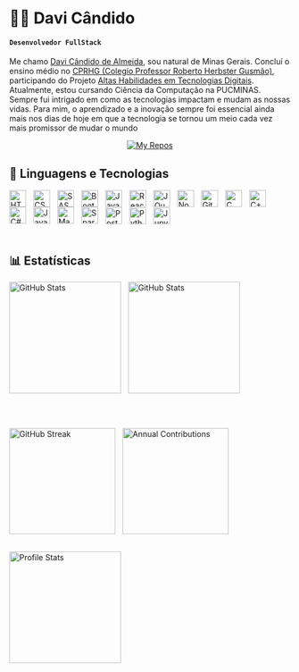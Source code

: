 # 👨‍💻 Davi Cândido


#### **`Desenvolvedor FullStack`**

Me chamo [Davi Cândido de Almeida](https://www.linkedin.com/in/davi-candido-de-almeida/), sou natural de Minas Gerais. Concluí o ensino médio no [CPRHG (Colegío Professor Roberto Herbster Gusmão)](https://www.google.com/search?q=colegio+professor+roberto+herbster+gusm%C3%A3o&sca_esv=acf2ca49e71d5b78&sxsrf=ADLYWILlxZnpJfxXcAbb3fJ0eV981as7uw%3A1730938367865&ei=_wUsZ5i5NOy-5OUPu9eO-Qk&ved=0ahUKEwjYtK3098iJAxVsH7kGHburI58Q4dUDCBA&uact=5&oq=colegio+professor+roberto+herbster+gusm%C3%A3o&gs_lp=Egxnd3Mtd2l6LXNlcnAiKmNvbGVnaW8gcHJvZmVzc29yIHJvYmVydG8gaGVyYnN0ZXIgZ3VzbcOjbzIEECMYJzITEC4YgAQYxwEYJxiKBRiOBRivATIIEAAYgAQYogQyCBAAGIAEGKIEMggQABiABBiiBDIIEAAYgAQYogRIuAJQWVhZcAF4AZABAJgBlgGgAZYBqgEDMC4xuAEDyAEA-AEBmAICoAKrAcICChAAGLADGNYEGEeYAwCIBgGQBgiSBwMxLjGgB-IK&sclient=gws-wiz-serp), participando do Projeto [Altas Habilidades em Tecnologias Digitais](https://www.google.com/search?q=Projeto+Altas+Habilidades+em+Tecnologias+Digitais&oq=Projeto+altas+Habilidades+em+Tecnologias+Digitais&gs_lcrp=EgZjaHJvbWUqBggAEEUYOzIGCAAQRRg7MgoIARAAGIAEGKIEMgoIAhAAGIAEGKIEMgoIAxAAGIAEGKIEMgoIBBAAGIAEGKIEMgoIBRAAGKIEGIkF0gEIMzcyOGowajeoAgiwAgE&sourceid=chrome&ie=UTF-8). Atualmente, estou cursando Ciência da Computação na PUCMINAS. Sempre fui intrigado em como as tecnologias impactam e mudam as nossas vidas. Para mim, o aprendizado e a inovação sempre foi essencial ainda mais nos dias de hoje em que a tecnologia se tornou um meio cada vez mais promissor de mudar o mundo

<div align="center"> 
    <p align="center">
        <a href="https://github.com/DaviKandido?tab=repositories">
            <img 
                alt="My Repos" 
                title="My Repos" 
                src="https://custom-icon-badges.demolab.com/badge/-My%20Repos-blue?style=for-the-badge&logoColor=white&logo=repo"
            />
        </a>
    </p>
</div>


## 🤖 Linguagens e Tecnologias


    
<!-- HTML -->
<img 
    align="left" 
    alt="HTML"
    title="HTML" 
    width="30px"
    display="Flex"
    style="padding-right: 10px;" 
    src="https://cdn.jsdelivr.net/gh/devicons/devicon@latest/icons/html5/html5-original.svg" 
/>


<!-- CSS -->
<img 
    align="left" 
    alt="CSS" 
    title="CSS"
    width="30px"
    display="Flex"
    style="padding-right: 10px;" 
    src="https://cdn.jsdelivr.net/gh/devicons/devicon@latest/icons/css3/css3-original.svg" 
/>

<!-- SASS -->
<img 
    align="left" 
    alt="SASS" 
    title="SASS"
    width="30px"
    display="Flex"
    style="padding-right: 10px;" 
    src="https://cdn.jsdelivr.net/gh/devicons/devicon@latest/icons/sass/sass-original.svg" 
/>

<!-- Bootstrap -->
<img 
    align="left" 
    alt="Bootstrap"
    title="Bootstrap" 
    width="30px"
    display="Flex"
    style="padding-right: 10px;" 
    src="https://cdn.jsdelivr.net/gh/devicons/devicon@latest/icons/bootstrap/bootstrap-original.svg" 
/>

<!-- JavaScript -->
<img 
    align="left" 
    alt="JavaScript" 
    title="JavaScript"
    width="30px"
    display="Flex"
    style="padding-right: 10px;" 
    src="https://cdn.jsdelivr.net/gh/devicons/devicon@latest/icons/javascript/javascript-original.svg" 
/>

<!-- React -->
<img 
    align="left" 
    alt="React"
    title="React" 
    width="30px"
    display="Flex"
    style="padding-right: 10px;" 
    src="https://cdn.jsdelivr.net/gh/devicons/devicon@latest/icons/react/react-original.svg" 
/>

<!-- JQuery -->
<img 
    align="left" 
    alt="JQuery" 
    title="JQuery"
    width="30px"
    display="Flex"
    style="padding-right: 10px;" 
    src="https://cdn.jsdelivr.net/gh/devicons/devicon@latest/icons/jquery/jquery-original.svg" 
/>

<!-- Node.js -->
<img 
    align="left" 
    alt="Node.js" 
    title="Node.js" 
    width="30px"
    display="Flex"
    style="padding-right: 10px;" 
    src="https://cdn.jsdelivr.net/gh/devicons/devicon@latest/icons/nodejs/nodejs-original.svg" 
/>


<!-- Git -->
<img 
    align="left" 
    alt="Git" 
    title="Git"
    width="30px"
    display="Flex"
    style="padding-right: 10px;" 
    src="https://cdn.jsdelivr.net/gh/devicons/devicon@latest/icons/git/git-original.svg" 
/>

<!-- Python -->
<img 
    align="left" 
    alt="C" 
    title="C"
    width="30px"
    display="Flex"
    style="padding-right: 10px;" 
    src="https://cdn.jsdelivr.net/gh/devicons/devicon@latest/icons/c/c-original.svg" 
/>
<!-- C++ -->
<img 
    align="left" 
    alt="C++" 
    title="C++" 
    width="30px"
    display="Flex"
    style="padding-right: 10px;" 
    src="https://cdn.jsdelivr.net/gh/devicons/devicon@latest/icons/cplusplus/cplusplus-original.svg" 
/>

<!-- C# -->
<img 
    align="left" 
    alt="C#" 
    title="C#" 
    width="30px"
    display="Flex"
    style="padding-right: 10px;" 
    src="https://cdn.jsdelivr.net/gh/devicons/devicon@latest/icons/csharp/csharp-original.svg" 
/>


<!-- Java -->
<img 
    align="left" 
    alt="Java" 
    title="Java"
    width="30px"
    display="Flex"
    style="padding-right: 10px;" 
    src="https://cdn.jsdelivr.net/gh/devicons/devicon@latest/icons/java/java-original.svg" 
/>

<!-- Maven -->
<img 
    align="left" 
    alt="Maven" 
    title="Maven" 
    width="30px"
    display="Flex"
    style="padding-right: 10px;" 
    src="https://cdn.jsdelivr.net/gh/devicons/devicon@latest/icons/maven/maven-original.svg" 
/>

<!-- Spark -->
<img 
    align="left" 
    alt="Spark" 
    title="Spark" 
    width="30px"
    display="Flex"
    style="padding-right: 10px;" 
    src="https://cdn.jsdelivr.net/gh/devicons/devicon@latest/icons/apache/apache-original.svg" 
/>
<br/>

<!-- PostgreSQL -->
<img 
    align="left" 
    alt="PostgreSQL" 
    title="PostgreSQL" 
    width="30px"
    display="Flex"
    style="padding-right: 10px;" 
    src="https://cdn.jsdelivr.net/gh/devicons/devicon@latest/icons/postgresql/postgresql-original.svg" 
/>

<!-- Python -->
<img 
    align="left" 
    alt="Python" 
    title="Python"
    width="30px"
    display="Flex"
    style="padding-right: 10px;" 
    src="https://cdn.jsdelivr.net/gh/devicons/devicon@latest/icons/python/python-original.svg" 
/>

<!-- Jupyter -->
<img 
    align="left" 
    alt="Jupyter"
    title="Jupyter" 
    width="30px"
    display="Flex"
    style="padding-right: 10px;" 
    src="https://cdn.jsdelivr.net/gh/devicons/devicon@latest/icons/jupyter/jupyter-original.svg" 
/>


<br/>
<br/>
<br/>
    
## 📊 Estatísticas

  <img 
    align="left" 
    alt="GitHub Stats" 
    height="200" 
    style="padding-right: 10px;" 
    src="https://github-readme-stats.vercel.app/api?username=DaviKandido&show_icons=true&theme=tokyonight&include_all_commits=true&locale=pt-br" 
  />

<img 
      align="rigth" 
      alt="GitHub Stats" 
      height="200"
      src="https://github-readme-stats.vercel.app/api/top-langs/?username=DaviKandido&theme=tokyonight&layout=compact&custom_title=Tecnologias&langs_count=9" 
  />

  <br/>
  <br/>

  <img 
   align="left" 
   alt="GitHub Streak" 
   height="190" 
   style="padding-right: 10px;"
   src="https://github-readme-streak-stats.herokuapp.com/?user=DaviKandido&theme=tokyonight&locale=pt-br" 
/>
<img 
   align="rigth" 
   alt="Annual Contributions" 
   height="190" 
   src="https://github-profile-summary-cards.vercel.app/api/cards/productive-time?username=DaviKandido&theme=tokyonight&utcOffset=3" 
/>


 <br/>

<div style="display: block; justify-content: left;">
   <img 
      alt="Profile Stats" 
      height="200" 
      src="https://github-profile-summary-cards.vercel.app/api/cards/profile-details?username=DaviKandido&theme=tokyonight" 
   />
</div>

